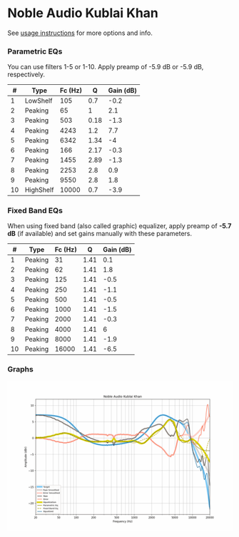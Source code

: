 # Noble Audio Kublai Khan
See [usage instructions](https://github.com/jaakkopasanen/AutoEq#usage) for more options and info.

### Parametric EQs
You can use filters 1-5 or 1-10. Apply preamp of -5.9 dB or -5.9 dB, respectively.

|   # | Type      |   Fc (Hz) |    Q |   Gain (dB) |
|-----|-----------|-----------|------|-------------|
|   1 | LowShelf  |       105 | 0.7  |        -0.2 |
|   2 | Peaking   |        65 | 1    |         2.1 |
|   3 | Peaking   |       503 | 0.18 |        -1.3 |
|   4 | Peaking   |      4243 | 1.2  |         7.7 |
|   5 | Peaking   |      6342 | 1.34 |        -4   |
|   6 | Peaking   |       166 | 2.17 |        -0.3 |
|   7 | Peaking   |      1455 | 2.89 |        -1.3 |
|   8 | Peaking   |      2253 | 2.8  |         0.9 |
|   9 | Peaking   |      9550 | 2.8  |         1.8 |
|  10 | HighShelf |     10000 | 0.7  |        -3.9 |

### Fixed Band EQs
When using fixed band (also called graphic) equalizer, apply preamp of **-5.7 dB** (if available) and set gains manually with these parameters.

|   # | Type    |   Fc (Hz) |    Q |   Gain (dB) |
|-----|---------|-----------|------|-------------|
|   1 | Peaking |        31 | 1.41 |         0.1 |
|   2 | Peaking |        62 | 1.41 |         1.8 |
|   3 | Peaking |       125 | 1.41 |        -0.5 |
|   4 | Peaking |       250 | 1.41 |        -1.1 |
|   5 | Peaking |       500 | 1.41 |        -0.5 |
|   6 | Peaking |      1000 | 1.41 |        -1.5 |
|   7 | Peaking |      2000 | 1.41 |        -0.3 |
|   8 | Peaking |      4000 | 1.41 |         6   |
|   9 | Peaking |      8000 | 1.41 |        -1.9 |
|  10 | Peaking |     16000 | 1.41 |        -6.5 |

### Graphs
![](./Noble%20Audio%20Kublai%20Khan.png)
